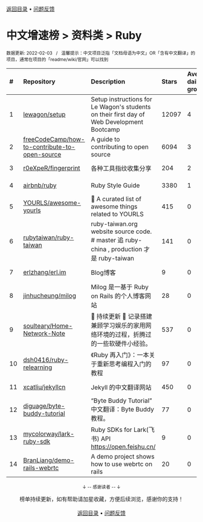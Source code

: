 <a href="https://github.com/GrowingGit/GitHub-Chinese-Top-Charts#github中文排行榜">返回目录</a> • <a href="/content/docs/feedback.md">问题反馈</a>

# 中文增速榜 > 资料类 > Ruby
<sub>数据更新: 2022-02-03&nbsp;&nbsp;&nbsp;/&nbsp;&nbsp;&nbsp;温馨提示：中文项目泛指「文档母语为中文」OR「含有中文翻译」的项目，通常在项目的「readme/wiki/官网」可以找到</sub>

|#|Repository|Description|Stars|Average daily growth|Updated|
|:-|:-|:-|:-|:-|:-|
|1|[lewagon/setup](https://github.com/lewagon/setup)|Setup instructions for Le Wagon's students on their first day of Web Development Bootcamp|12097|4|2022-01-28|
|2|[freeCodeCamp/how-to-contribute-to-open-source](https://github.com/freeCodeCamp/how-to-contribute-to-open-source)|A guide to contributing to open source|6094|3|2022-02-01|
|3|[r0eXpeR/fingerprint](https://github.com/r0eXpeR/fingerprint)|各种工具指纹收集分享|204|2|2021-11-03|
|4|[airbnb/ruby](https://github.com/airbnb/ruby)|Ruby Style Guide|3380|1|2021-12-28|
|5|[YOURLS/awesome-yourls](https://github.com/YOURLS/awesome-yourls)|🎉 A curated list of awesome things related to YOURLS|415|0|2022-01-27|
|6|[rubytaiwan/ruby-taiwan](https://github.com/rubytaiwan/ruby-taiwan)|ruby-taiwan.org website source code. # master 追 ruby-china , production 才是 ruby-taiwan|141|0|2021-09-27|
|7|[erlzhang/erl.im](https://github.com/erlzhang/erl.im)|Blog博客|9|0|2021-09-27|
|8|[jinhucheung/milog](https://github.com/jinhucheung/milog)|Milog 是一基于 Ruby on Rails 的个人博客网站|28|0|2021-09-27|
|9|[soulteary/Home-Network-Note](https://github.com/soulteary/Home-Network-Note)|🚧 持续更新 🚧 记录搭建兼顾学习娱乐的家用网络环境的过程，折腾过的一些软硬件小经验。|537|0|2022-01-25|
|10|[dsh0416/ruby-relearning](https://github.com/dsh0416/ruby-relearning)|《Ruby 再入门》：一本关于重新思考编程入门的教程|97|0|2021-09-28|
|11|[xcatliu/jekyllcn](https://github.com/xcatliu/jekyllcn)|Jekyll 的中文翻译网站|450|0|2022-01-27|
|12|[diguage/byte-buddy-tutorial](https://github.com/diguage/byte-buddy-tutorial)|“Byte Buddy Tutorial” 中文翻译：Byte Buddy 教程。|77|0|2021-11-16|
|13|[mycolorway/lark-ruby-sdk](https://github.com/mycolorway/lark-ruby-sdk)|Ruby SDKs for Lark(飞书) API https://open.feishu.cn/|9|0|2021-10-24|
|14|[BranLiang/demo-rails-webrtc](https://github.com/BranLiang/demo-rails-webrtc)|A demo project shows how to use webrtc on rails|20|0|2022-01-22|

<div align="center">
    <p><sub>↓ -- 感谢读者 -- ↓</sub></p>
    榜单持续更新，如有帮助请加星收藏，方便后续浏览，感谢你的支持！
</div>

<br/>

<div align="center"><a href="https://github.com/GrowingGit/GitHub-Chinese-Top-Charts#github中文排行榜">返回目录</a> • <a href="/content/docs/feedback.md">问题反馈</a></div>
